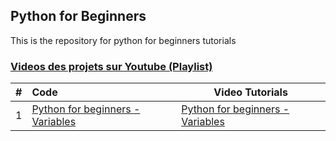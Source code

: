 ## Python for Beginners
This is the repository for python for beginners tutorials



### [Videos des projets sur Youtube (Playlist)](https://www.youtube.com/watch?v=I2saPNqofXE&list=PLf--0EtRVhJFdYV-PkTsBQN0BMwzxY0_u)


| # |             Code                                               | Video Tutorials                                                            |          
| --|:------------------------------------------------------------------------------------------------------------------------------|-------------------- |
| 1 |  [Python for beginners - Variables](https://github.com/zarifoudjibril/python_pour_debutants_absolus/tree/main/chapitre_1)   | [Python for beginners - Variables](https://www.youtube.com/watch?v=I2saPNqofXE&list=PLf--0EtRVhJFdYV-PkTsBQN0BMwzxY0_u)  | 

